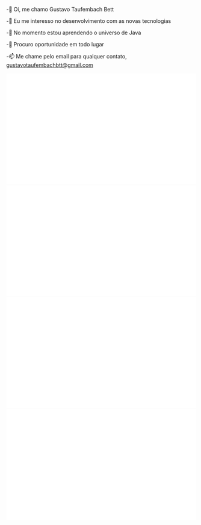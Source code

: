 -👋 Oi, me chamo Gustavo Taufembach Bett

-👀 Eu me interesso no desenvolvimento com as novas tecnologias

-🌱 No momento estou aprendendo o universo de Java

-💞️ Procuro oportunidade em todo lugar

-📫 Me chame pelo email para qualquer contato, gustavotaufembachbtt@gmail.com

<div align="center">

<!--
https://github.community/t/support-theme-context-for-images-in-light-vs-dark-mode/147981/84
-->
<a href="https://github.com/GustavoTBett/stats#gh-dark-mode-only">
<img src="https://github.com/GustavoTBett/stats/blob/master/generated/overview.svg#gh-dark-mode-only" />
<img src="https://github.com/GustavoTBett/stats/blob/master/generated/languages.svg#gh-dark-mode-only" />
</a>
<a href="https://github.com/GustavoTBett/stats#gh-light-mode-only">
<img src="https://github.com/GustavoTBett/stats/blob/master/generated/overview.svg#gh-dark-mode-only#gh-light-mode-only" />
<img src="https://github.com/GustavoTBett/stats/blob/master/generated/languages.svg#gh-dark-mode-only#gh-light-mode-only" />
</a>

</div>
